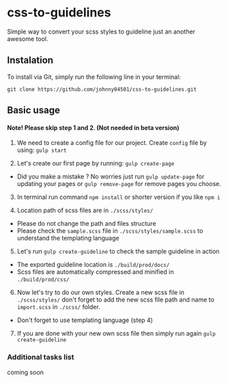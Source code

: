 # css-to-guidelines
Simple way to convert your scss styles to guideline just an another awesome tool.

## Instalation
To install via Git, simply run the following line in your terminal:

`git clone https://github.com/johnny04501/css-to-guidelines.git`

## Basic usage
  
#### Note! Please skip step 1 and 2. (Not needed in beta version)     

1. We need to create a config file for our project. Create `config` file by using: `gulp start`

2. Let's create our first page by running: `gulp create-page`
  * Did you make a mistake ? No worries just run `gulp update-page` for updating your pages or `gulp remove-page` for remove pages you choose. 

3. In terminal run command `npm install` or shorter version if you like `npm i` 

4. Location path of scss files are in `./scss/styles/`
  * Please do not change the path and files structure 
  * Please check the `sample.scss` file in `./scss/styles/sample.scss` to understand the templating language

5. Let's run `gulp create-guideline` to check the sample guideline in action
  * The exported guideline location is `./build/prod/docs/`
  * Scss files are automatically compressed and minified in `./build/prod/css/`

6. Now let's try to do our own styles. Create a new scss file in `./scss/styles/` don't forget to add the new scss file path and name to `import.scss` in  `./scss/` folder.
  * Don't forget to use templating language (step 4)

7. If you are done with your new own scss file then simply run again `gulp create-guideline`

 

### Additional tasks list
coming soon
